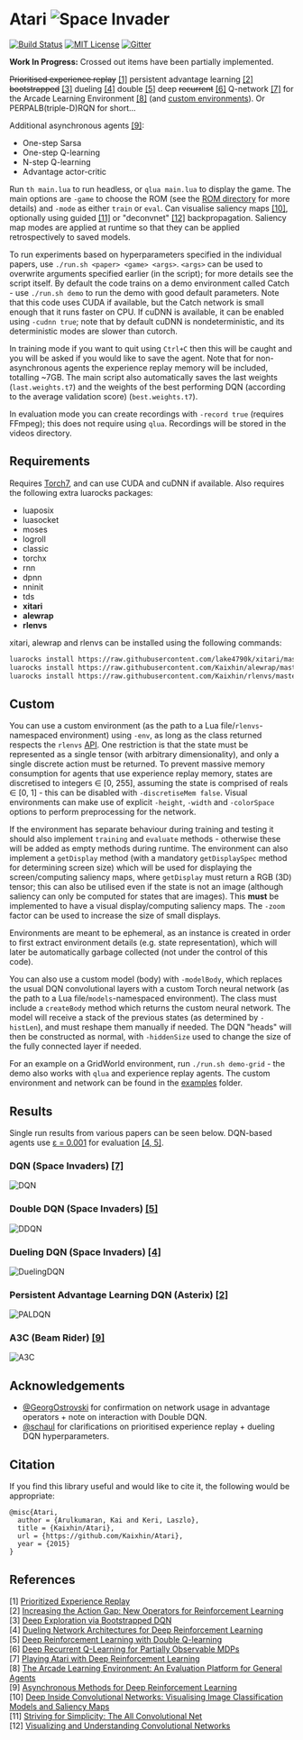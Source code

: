 # Atari ![Space Invader](http://www.rw-designer.com/cursor-view/74522.png)
[![Build Status](https://img.shields.io/travis/Kaixhin/Atari.svg)](https://travis-ci.org/Kaixhin/Atari)
[![MIT License](https://img.shields.io/badge/license-MIT-blue.svg)](LICENSE.md)
[![Gitter](https://img.shields.io/gitter/room/nwjs/nw.js.svg)](https://gitter.im/Kaixhin/Atari?utm_source=badge&utm_medium=badge&utm_campaign=pr-badge&utm_content=badge)

**Work In Progress:** Crossed out items have been partially implemented.

~~Prioritised experience replay~~ [[1]](#references) persistent advantage learning [[2]](#references) ~~bootstrapped~~ [[3]](#references) dueling [[4]](#references) double [[5]](#references) deep ~~recurrent~~ [[6]](#references) Q-network [[7]](#references) for the Arcade Learning Environment [[8]](#references) (and [custom environments](#custom)). Or PERPALB(triple-D)RQN for short...

Additional asynchronous agents [[9]](#references):

- One-step Sarsa
- One-step Q-learning
- N-step Q-learning
- Advantage actor-critic

Run `th main.lua` to run headless, or `qlua main.lua` to display the game. The main options are `-game` to choose the ROM (see the [ROM directory](roms/README.md) for more details) and `-mode` as either `train` or `eval`. Can visualise saliency maps [[10]](#references), optionally using guided [[11]](#references) or "deconvnet" [[12]](#references) backpropagation. Saliency map modes are applied at runtime so that they can be applied retrospectively to saved models.

To run experiments based on hyperparameters specified in the individual papers, use `./run.sh <paper> <game> <args>`. `<args>` can be used to overwrite arguments specified earlier (in the script); for more details see the script itself. By default the code trains on a demo environment called Catch - use `./run.sh demo` to run the demo with good default parameters. Note that this code uses CUDA if available, but the Catch network is small enough that it runs faster on CPU. If cuDNN is available, it can be enabled using `-cudnn true`; note that by default cuDNN is nondeterministic, and its deterministic modes are slower than cutorch.

In training mode if you want to quit using `Ctrl+C` then this will be caught and you will be asked if you would like to save the agent. Note that for non-asynchronous agents the experience replay memory will be included, totalling ~7GB. The main script also automatically saves the last weights (`last.weights.t7`) and the weights of the best performing DQN (according to the average validation score) (`best.weights.t7`).

In evaluation mode you can create recordings with `-record true` (requires FFmpeg); this does not require using `qlua`. Recordings will be stored in the videos directory.

## Requirements

Requires [Torch7](http://torch.ch/), and can use CUDA and cuDNN if available. Also requires the following extra luarocks packages:

- luaposix
- luasocket
- moses
- logroll
- classic
- torchx
- rnn
- dpnn
- nninit
- tds
- **xitari**
- **alewrap**
- **rlenvs**

xitari, alewrap and rlenvs can be installed using the following commands:

```sh
luarocks install https://raw.githubusercontent.com/lake4790k/xitari/master/xitari-0-0.rockspec
luarocks install https://raw.githubusercontent.com/Kaixhin/alewrap/master/alewrap-0-0.rockspec
luarocks install https://raw.githubusercontent.com/Kaixhin/rlenvs/master/rocks/rlenvs-scm-1.rockspec
```

## Custom

You can use a custom environment (as the path to a Lua file/`rlenvs`-namespaced environment) using `-env`, as long as the class returned respects the `rlenvs` [API](https://github.com/Kaixhin/rlenvs#api). One restriction is that the state must be represented as a single tensor (with arbitrary dimensionality), and only a single discrete action must be returned. To prevent massive memory consumption for agents that use experience replay memory, states are discretised to integers ∈ [0, 255], assuming the state is comprised of reals ∈ [0, 1] - this can be disabled with `-discretiseMem false`. Visual environments can make use of explicit `-height`, `-width` and `-colorSpace` options to perform preprocessing for the network.

If the environment has separate behaviour during training and testing it should also implement `training` and `evaluate` methods - otherwise these will be added as empty methods during runtime. The environment can also implement a `getDisplay` method (with a mandatory `getDisplaySpec` method for determining screen size) which will be used for displaying the screen/computing saliency maps, where `getDisplay` must return a RGB (3D) tensor; this can also be utilised even if the state is not an image (although saliency can only be computed for states that are images). This **must** be implemented to have a visual display/computing saliency maps. The `-zoom` factor can be used to increase the size of small displays.

Environments are meant to be ephemeral, as an instance is created in order to first extract environment details (e.g. state representation), which will later be automatically garbage collected (not under the control of this code).

You can also use a custom model (body) with `-modelBody`, which replaces the usual DQN convolutional layers with a custom Torch neural network (as the path to a Lua file/`models`-namespaced environment). The class must include a `createBody` method which returns the custom neural network. The model will receive a stack of the previous states (as determined by `-histLen`), and must reshape them manually if needed. The DQN "heads" will then be constructed as normal, with `-hiddenSize` used to change the size of the fully connected layer if needed.

For an example on a GridWorld environment, run `./run.sh demo-grid` - the demo also works with `qlua` and experience replay agents. The custom environment and network can be found in the [examples](https://github.com/Kaixhin/Atari/tree/master/examples) folder.

## Results

Single run results from various papers can be seen below. DQN-based agents use [ε = 0.001](https://github.com/Kaixhin/Atari/blob/master/Agent.lua#L162) for evaluation [[4, 5]](#references). 

### DQN (Space Invaders) [[7]](#references)

![DQN](figures/dqn_space_invaders.png)

### Double DQN (Space Invaders) [[5]](#references)

![DDQN](figures/doubleq_space_invaders.png)

### Dueling DQN (Space Invaders) [[4]](#references)

![DuelingDQN](figures/dueling_space_invaders.png)

### Persistent Advantage Learning DQN (Asterix) [[2]](#references)

![PALDQN](figures/pal_asterix.png)

### A3C (Beam Rider) [[9]](#references)

![A3C](figures/a3c_beam_rider.png)

## Acknowledgements

- [@GeorgOstrovski](https://github.com/GeorgOstrovski) for confirmation on network usage in advantage operators + note on interaction with Double DQN.
- [@schaul](https://github.com/schaul) for clarifications on prioritised experience replay + dueling DQN hyperparameters.

## Citation

If you find this library useful and would like to cite it, the following would be appropriate:

```
@misc{Atari,
  author = {Arulkumaran, Kai and Keri, Laszlo},
  title = {Kaixhin/Atari},
  url = {https://github.com/Kaixhin/Atari},
  year = {2015}
}
```

## References

[1] [Prioritized Experience Replay](http://arxiv.org/abs/1511.05952)  
[2] [Increasing the Action Gap: New Operators for Reinforcement Learning](http://arxiv.org/abs/1512.04860)  
[3] [Deep Exploration via Bootstrapped DQN](http://arxiv.org/abs/1602.04621)  
[4] [Dueling Network Architectures for Deep Reinforcement Learning](http://arxiv.org/abs/1511.06581)  
[5] [Deep Reinforcement Learning with Double Q-learning](http://arxiv.org/abs/1509.06461)  
[6] [Deep Recurrent Q-Learning for Partially Observable MDPs](http://arxiv.org/abs/1507.06527)  
[7] [Playing Atari with Deep Reinforcement Learning](http://arxiv.org/abs/1312.5602)  
[8] [The Arcade Learning Environment: An Evaluation Platform for General Agents](http://arxiv.org/abs/1207.4708)  
[9] [Asynchronous Methods for Deep Reinforcement Learning](http://arxiv.org/abs/1602.01783)  
[10] [Deep Inside Convolutional Networks: Visualising Image Classification Models and Saliency Maps](http://arxiv.org/abs/1312.6034)  
[11] [Striving for Simplicity: The All Convolutional Net](http://arxiv.org/abs/1412.6806)  
[12] [Visualizing and Understanding Convolutional Networks](http://arxiv.org/abs/1311.2901)  
